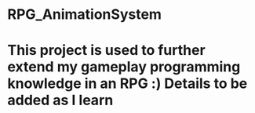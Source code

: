 # RPG_AnimationSystem
# This project is used to further extend my gameplay programming knowledge in an RPG :) Details to be added as I learn
